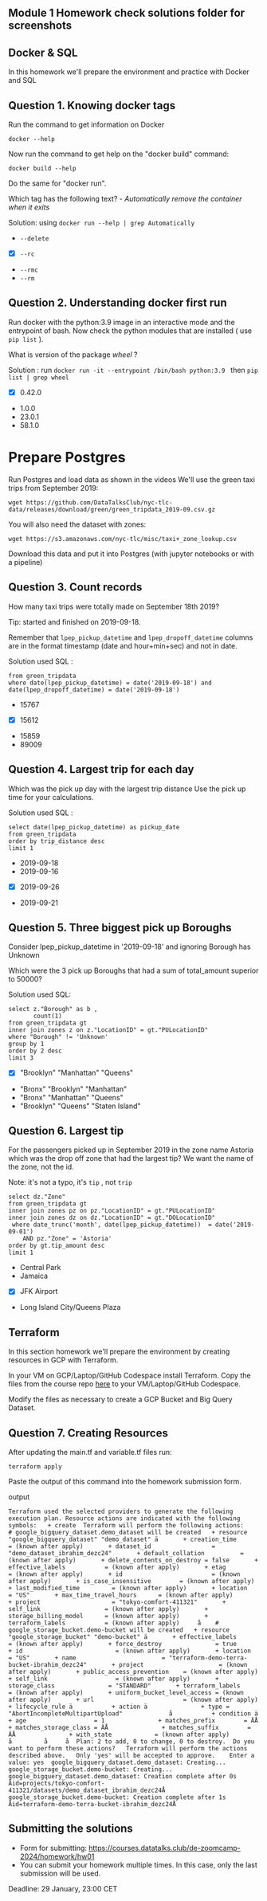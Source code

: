 ## Module 1 Homework check solutions folder for screenshots

## Docker & SQL

In this homework we'll prepare the environment 
and practice with Docker and SQL


## Question 1. Knowing docker tags

Run the command to get information on Docker 

```docker --help```

Now run the command to get help on the "docker build" command:

```docker build --help```

Do the same for "docker run".

Which tag has the following text? - *Automatically remove the container when it exits* 

Solution: using `docker run --help | grep Automatically` 

- `--delete`
- [x] `--rc`
- `--rmc`
- `--rm`


## Question 2. Understanding docker first run 

Run docker with the python:3.9 image in an interactive mode and the entrypoint of bash.
Now check the python modules that are installed ( use ```pip list``` ). 

What is version of the package *wheel* ?

Solution : run 
`docker run -it --entrypoint /bin/bash python:3.9 ` then  `pip list | grep wheel `

- [x] 0.42.0
- 1.0.0
- 23.0.1
- 58.1.0


# Prepare Postgres

Run Postgres and load data as shown in the videos
We'll use the green taxi trips from September 2019:

```wget https://github.com/DataTalksClub/nyc-tlc-data/releases/download/green/green_tripdata_2019-09.csv.gz```

You will also need the dataset with zones:

```wget https://s3.amazonaws.com/nyc-tlc/misc/taxi+_zone_lookup.csv```

Download this data and put it into Postgres (with jupyter notebooks or with a pipeline)


## Question 3. Count records 

How many taxi trips were totally made on September 18th 2019?

Tip: started and finished on 2019-09-18. 

Remember that `lpep_pickup_datetime` and `lpep_dropoff_datetime` columns are in the format timestamp (date and hour+min+sec) and not in date.

Solution used SQL :
``` select count(1) 
from green_tripdata 
where date(lpep_pickup_datetime) = date('2019-09-18') and  date(lpep_dropoff_datetime) = date('2019-09-18')
```

- 15767
- [x] 15612
- 15859
- 89009

## Question 4. Largest trip for each day

Which was the pick up day with the largest trip distance
Use the pick up time for your calculations.

Solution used SQL : 
```
select date(lpep_pickup_datetime) as pickup_date 
from green_tripdata
order by trip_distance desc 
limit 1
 ```

- 2019-09-18
- 2019-09-16
- [x] 2019-09-26
- 2019-09-21


## Question 5. Three biggest pick up Boroughs

Consider lpep_pickup_datetime in '2019-09-18' and ignoring Borough has Unknown

Which were the 3 pick up Boroughs that had a sum of total_amount superior to 50000?
 
 Solution used SQL:
 ```
 select z."Borough" as b ,
        count(1) 
from green_tripdata gt
inner join zones z on z."LocationID" = gt."PULocationID"
where "Borough" != 'Unknown'
group by 1
order by 2 desc
limit 3
 ```
- [x] "Brooklyn" "Manhattan" "Queens"
- "Bronx" "Brooklyn" "Manhattan"
- "Bronx" "Manhattan" "Queens" 
- "Brooklyn" "Queens" "Staten Island"


## Question 6. Largest tip

For the passengers picked up in September 2019 in the zone name Astoria which was the drop off zone that had the largest tip?
We want the name of the zone, not the id.

Note: it's not a typo, it's `tip` , not `trip`

```
select dz."Zone"  
from green_tripdata gt  
inner join zones pz on pz."LocationID" = gt."PULocationID"  
inner join zones dz on dz."LocationID" = gt."DOLocationID"  
 where date_trunc('month', date(lpep_pickup_datetime))  = date('2019-09-01')  
	AND pz."Zone" = 'Astoria'  
order by gt.tip_amount desc
limit 1 
```

- Central Park
- Jamaica
- [x] JFK Airport
- Long Island City/Queens Plaza



## Terraform

In this section homework we'll prepare the environment by creating resources in GCP with Terraform.

In your VM on GCP/Laptop/GitHub Codespace install Terraform. 
Copy the files from the course repo
[here](https://github.com/DataTalksClub/data-engineering-zoomcamp/tree/main/01-docker-terraform/1_terraform_gcp/terraform) to your VM/Laptop/GitHub Codespace.

Modify the files as necessary to create a GCP Bucket and Big Query Dataset.


## Question 7. Creating Resources

After updating the main.tf and variable.tf files run:

```
terraform apply
```

Paste the output of this command into the homework submission form.


output 
```
Terraform used the selected providers to generate the following execution plan. Resource actions are indicated with the following symbols:   + create  Terraform will perform the following actions:    # google_bigquery_dataset.demo_dataset will be created   + resource "google_bigquery_dataset" "demo_dataset" ä       + creation_time              = (known after apply)       + dataset_id                 = "demo_dataset_ibrahim_dezc24"       + default_collation          = (known after apply)       + delete_contents_on_destroy = false       + effective_labels           = (known after apply)       + etag                       = (known after apply)       + id                         = (known after apply)       + is_case_insensitive        = (known after apply)       + last_modified_time         = (known after apply)       + location                   = "US"       + max_time_travel_hours      = (known after apply)       + project                    = "tokyo-comfort-411321"       + self_link                  = (known after apply)       + storage_billing_model      = (known after apply)       + terraform_labels           = (known after apply)     å    # google_storage_bucket.demo-bucket will be created   + resource "google_storage_bucket" "demo-bucket" ä       + effective_labels            = (known after apply)       + force_destroy               = true       + id                          = (known after apply)       + location                    = "US"       + name                        = "terraform-demo-terra-bucket-ibrahim_dezc24"       + project                     = (known after apply)       + public_access_prevention    = (known after apply)       + self_link                   = (known after apply)       + storage_class               = "STANDARD"       + terraform_labels            = (known after apply)       + uniform_bucket_level_access = (known after apply)       + url                         = (known after apply)        + lifecycle_rule ä           + action ä               + type = "AbortIncompleteMultipartUpload"             å           + condition ä               + age                   = 1               + matches_prefix        = ÄÅ               + matches_storage_class = ÄÅ               + matches_suffix        = ÄÅ               + with_state            = (known after apply)             å         å     å  Plan: 2 to add, 0 to change, 0 to destroy.  Do you want to perform these actions?   Terraform will perform the actions described above.   Only 'yes' will be accepted to approve.    Enter a value: yes  google_bigquery_dataset.demo_dataset: Creating... google_storage_bucket.demo-bucket: Creating... google_bigquery_dataset.demo_dataset: Creation complete after 0s Äid=projects/tokyo-comfort-411321/datasets/demo_dataset_ibrahim_dezc24Å google_storage_bucket.demo-bucket: Creation complete after 1s Äid=terraform-demo-terra-bucket-ibrahim_dezc24Å
```

## Submitting the solutions

* Form for submitting: https://courses.datatalks.club/de-zoomcamp-2024/homework/hw01
* You can submit your homework multiple times. In this case, only the last submission will be used. 

Deadline: 29 January, 23:00 CET
